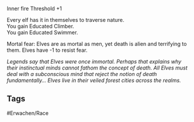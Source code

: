 Inner fire Threshold +1

Every elf has it in themselves to traverse nature.  
You gain Educated Climber.  
You gain Educated Swimmer.

Mortal fear: Elves are as mortal as men, yet death is alien and terrifying to them. Elves have -1 to resist fear.

_Legends say that Elves were once immortal. Perhaps that explains why their instinctual minds cannot fathom the concept of death. All Elves must deal with a subconscious mind that reject the notion of death fundamentally… Elves live in their veiled forest cities across the realms._
## Tags
#Erwachen/Race 